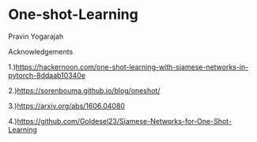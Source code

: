 # One-shot-Learning

Pravin Yogarajah

Acknowledgements

1.)https://hackernoon.com/one-shot-learning-with-siamese-networks-in-pytorch-8ddaab10340e

2.)https://sorenbouma.github.io/blog/oneshot/

3.)https://arxiv.org/abs/1606.04080

4.)https://github.com/Goldesel23/Siamese-Networks-for-One-Shot-Learning
